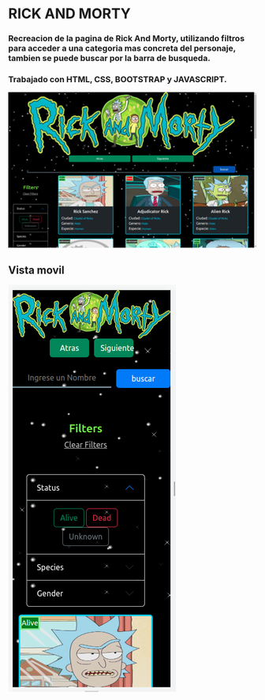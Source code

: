 # RICK AND MORTY
### Recreacion de la pagina de Rick And Morty, utilizando filtros para acceder a una categoria mas concreta del personaje, tambien se puede buscar por la barra de busqueda. 

### Trabajado con HTML, CSS, BOOTSTRAP y JAVASCRIPT.
![image text](./imagenes/ejemplo-de-pagina.png)

## Vista movil
![image text](./imagenes/pagina-movil.png)
